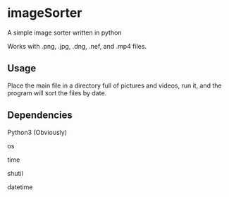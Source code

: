 # imageSorter
A simple image sorter written in python

Works with .png, .jpg, .dng, .nef, and .mp4 files.

## Usage
Place the main file in a directory full of pictures and videos, run it, and the program will sort the files by date.

## Dependencies
Python3 (Obviously)

os

time

shutil

datetime
